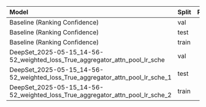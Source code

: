| Model                                                                         | Split   |   Pearson_DockQ |   Spearman_DockQ |   MSE_DockQ |   Avg_PerComplex_Pearson_DockQ |   Avg_PerComplex_Spearman_DockQ |   Pearson_TM |   Spearman_TM |   MSE_TM |
|:------------------------------------------------------------------------------|:--------|----------------:|-----------------:|------------:|-------------------------------:|--------------------------------:|-------------:|--------------:|---------:|
| Baseline (Ranking Confidence)                                                 | val     |          0.7777 |           0.7861 |      0.0473 |                         0.2715 |                          0.1924 |       0.7685 |        0.8206 |   0.1162 |
| Baseline (Ranking Confidence)                                                 | test    |          0.8183 |           0.742  |      0.0817 |                         0.3911 |                          0.381  |       0.6852 |        0.7063 |   0.0646 |
| Baseline (Ranking Confidence)                                                 | train   |          0.7598 |           0.7266 |      0.0756 |                         0.2206 |                          0.1847 |       0.6503 |        0.6966 |   0.0934 |
| DeepSet_2025-05-15_14-56-52_weighted_loss_True_aggregator_attn_pool_lr_sche   | val     |          0.7085 |           0.6716 |      0.0452 |                         0.4572 |                          0.2977 |       0.6446 |        0.7647 |   0.2433 |
| DeepSet_2025-05-15_14-56-52_weighted_loss_True_aggregator_attn_pool_lr_sche_1 | test    |          0.8292 |           0.7156 |      0.0351 |                         0.4619 |                          0.412  |       0.6922 |        0.6833 |   0.1876 |
| DeepSet_2025-05-15_14-56-52_weighted_loss_True_aggregator_attn_pool_lr_sche_2 | train   |          0.8809 |           0.8315 |      0.0253 |                         0.2935 |                          0.2636 |       0.7319 |        0.7936 |   0.1963 |